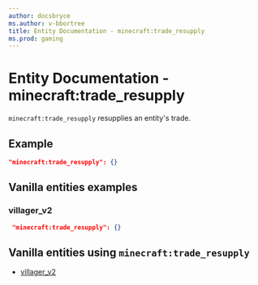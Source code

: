 ```yaml
---
author: docsbryce
ms.author: v-bbortree
title: Entity Documentation - minecraft:trade_resupply
ms.prod: gaming
---
```


# Entity Documentation - minecraft:trade_resupply

`minecraft:trade_resupply` resupplies an entity's trade.


## Example

```json
"minecraft:trade_resupply": {}
```

## Vanilla entities examples

### villager_v2

```json
 "minecraft:trade_resupply": {}
```

## Vanilla entities using `minecraft:trade_resupply`

- [villager_v2](../../../../Source/VanillaBehaviorPack_Snippets/entities/villager_v2.md)
